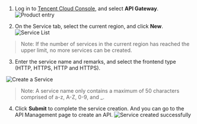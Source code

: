 1. Log in to [Tencent Cloud Console](https://cloud.tencent.com/login?s_url=https%3A%2F%2Fcloud.tencent.com%2F), and select **API Gateway**.
![Product entry](https://main.qcloudimg.com/raw/d15413d656bf1cdfe9ea9ad5fb272fc8.png)

2. On the Service tab, select the current region, and click **New**.
![Service List](https://main.qcloudimg.com/raw/7c43bfd1427ec1791b7b16524f75bcd5.png)
> Note: If the number of services in the current region has reached the upper limit, no more services can be created.

3. Enter the service name and remarks, and select the frontend type (HTTP, HTTPS, HTTP and HTTPS).

  ![Create a Service](https://main.qcloudimg.com/raw/8d8936d26f664c18cbd40332e967e615.png)
> Note: A service name only contains a maximum of 50 characters comprised of a-z, A-Z, 0-9, and _.

4. Click **Submit** to complete the service creation. And you can go to the API Management page to create an API.
![Service created successfully](https://main.qcloudimg.com/raw/c86d815613681f13f8eb0f04a97b1945.png)


